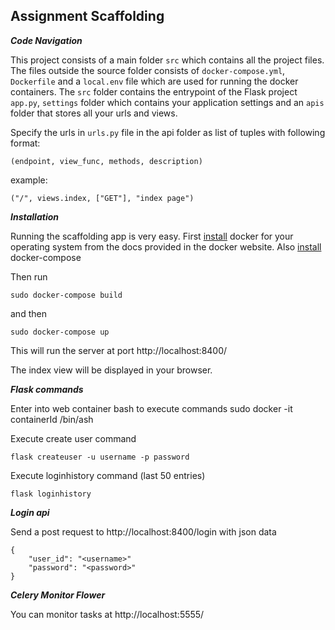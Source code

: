 ## Assignment Scaffolding

***Code Navigation***

This project consists of a main folder `src` which contains all the project files. The files outside the source folder consists of `docker-compose.yml`, `Dockerfile` and a `local.env` file which are used for running the docker containers. The `src` folder contains the entrypoint of the Flask project `app.py`, `settings` folder which contains your application settings and an `apis` folder that stores all your urls and views.

Specify the urls in `urls.py` file in the api folder as list of tuples with following format:

    (endpoint, view_func, methods, description)
example:

    ("/", views.index, ["GET"], "index page")

***Installation***

Running the scaffolding app is very easy. First [install](https://docs.docker.com/install/) docker for your operating system from the docs provided in the docker website. Also [install](https://docs.docker.com/compose/install/) docker-compose

Then run

    sudo docker-compose build
and then

    sudo docker-compose up
This will run the server at port http://localhost:8400/

The index view will be displayed in your browser.

***Flask commands***

Enter into web container bash to execute commands
    sudo docker -it containerId /bin/ash

Execute create user command

    flask createuser -u username -p password

Execute loginhistory command (last 50 entries)

    flask loginhistory

***Login api***

Send a post request to http://localhost:8400/login 
with json data

    {
        "user_id": "<username>"
        "password": "<password>"
    }

***Celery Monitor Flower***

You can monitor tasks at http://localhost:5555/